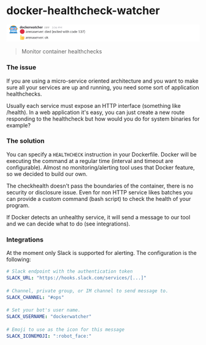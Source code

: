 # docker-healthcheck-watcher

<img src="./.github/demo.png" />

> Monitor container healthchecks

### The issue

If you are using a micro-service oriented architecture and you want to make sure all your services are up and running, you need some sort of application healthchecks.

Usually each service must expose an HTTP interface (something like /health). In a web application it's easy, you can just create a new route responding to the healthcheck but how would you do for system binaries for example?

### The solution

You can specify a `HEALTHCHECK` instruction in your Dockerfile. Docker will be executing the command at a regular time (interval and timeout are configurable).
Almost no monitoring/alerting tool uses that Docker feature, so we decided to build our own.

The checkhealth doesn't pass the boundaries of the container, there is no security or disclosure issue. Even for non HTTP service likes batches you can provide a custom command (bash script) to check the health of your program.

If Docker detects an unhealthy service, it will send a message to our tool and we can decide what to do (see integrations).

### Integrations

At the moment only Slack is supported for alerting. The configuration is the following:

```yml
# Slack endpoint with the authentication token
SLACK_URL: "https://hooks.slack.com/services/[...]"

# Channel, private group, or IM channel to send message to.
SLACK_CHANNEL: "#ops"

# Set your bot's user name.
SLACK_USERNAME: "dockerwatcher"

# Emoji to use as the icon for this message
SLACK_ICONEMOJI: ":robot_face:"
```
